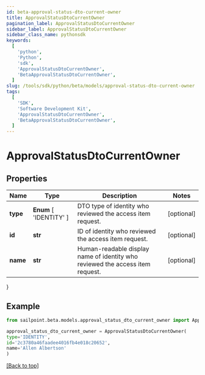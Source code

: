 ```yaml
---
id: beta-approval-status-dto-current-owner
title: ApprovalStatusDtoCurrentOwner
pagination_label: ApprovalStatusDtoCurrentOwner
sidebar_label: ApprovalStatusDtoCurrentOwner
sidebar_class_name: pythonsdk
keywords:
  [
    'python',
    'Python',
    'sdk',
    'ApprovalStatusDtoCurrentOwner',
    'BetaApprovalStatusDtoCurrentOwner',
  ]
slug: /tools/sdk/python/beta/models/approval-status-dto-current-owner
tags:
  [
    'SDK',
    'Software Development Kit',
    'ApprovalStatusDtoCurrentOwner',
    'BetaApprovalStatusDtoCurrentOwner',
  ]
---
```


# ApprovalStatusDtoCurrentOwner

## Properties

| Name | Type | Description | Notes |
| --- | --- | --- | --- |
| **type** | **Enum** [ 'IDENTITY' ] | DTO type of identity who reviewed the access item request. | [optional] |
| **id** | **str** | ID of identity who reviewed the access item request. | [optional] |
| **name** | **str** | Human-readable display name of identity who reviewed the access item request. | [optional] |

}

## Example

```python
from sailpoint.beta.models.approval_status_dto_current_owner import ApprovalStatusDtoCurrentOwner

approval_status_dto_current_owner = ApprovalStatusDtoCurrentOwner(
type='IDENTITY',
id='2c3780a46faadee4016fb4e018c20652',
name='Allen Albertson'
)

```

[[Back to top]](#)
